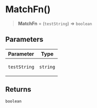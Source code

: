 # MatchFn()

> **MatchFn** = (`testString`) => `boolean`

## Parameters

<table>
<thead>
<tr>
<th>Parameter</th>
<th>Type</th>
</tr>
</thead>
<tbody>
<tr>
<td>

`testString`

</td>
<td>

`string`

</td>
</tr>
</tbody>
</table>

## Returns

`boolean`
